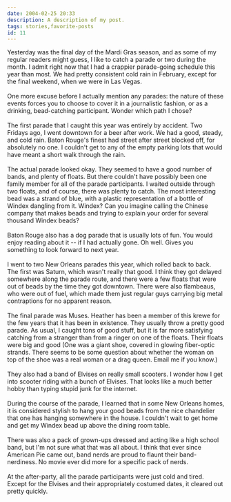 ```yaml
---
date: 2004-02-25 20:33
description: A description of my post.
tags: stories,favorite-posts
id: 11
---
```

Yesterday was the final day of the Mardi Gras season, and as some of my regular readers might guess, I like to catch a parade or two during the month.  I admit right now that I had a crappier parade-going schedule this year than most.  We had pretty consistent cold rain in February, except for the final weekend, when we were in Las Vegas.<br />
<br />
One more excuse before I actually mention any parades:  the nature of these events forces you to choose to cover it in a journalistic fashion, or as a drinking, bead-catching participant.  Wonder which path I chose?<br />
<br />
The first parade that I caught this year was entirely by accident.  Two Fridays ago, I went downtown for a beer after work.  We had a good, steady, and cold rain.  Baton Rouge's finest had street after street blocked off, for absolutely no one.  I couldn't get to any of the empty parking lots that would have meant a short walk through the rain.  <br />
<br />
The actual parade looked okay.  They seemed to have a good number of bands, and plenty of floats.  But there couldn't have possibly been one family member for all of the parade participants.  I waited outside through two floats, and of course, there was plenty to catch.  The most interesting bead was a strand of blue, with a plastic representation of a bottle of Windex dangling from it.  Windex?  Can you imagine calling the Chinese company that makes beads and trying to explain your order for several thousand Windex beads?<br />
<br />
Baton Rouge also has a dog parade that is usually lots of fun.  You would enjoy reading about it -- if I had actually gone.  Oh well.  Gives you something to look forward to next year.<br />
<br />
I went to two New Orleans parades this year, which rolled back to back.  <br />
The first was Saturn, which wasn't really that good.  I think they got delayed somewhere along the parade route, and there were a few floats that were out of beads by the time they got downtown.  There were also flambeaus, who were out of fuel, which made them just regular guys carrying big metal contraptions for no apparent reason.<br />
<br />
The final parade was Muses.  Heather has been a member of this krewe for the few years that it has been in existence.  They usually throw a pretty good parade.  As usual, I caught tons of good stuff, but it is far more satisfying catching from a stranger than from a ringer on one of the floats.  Their floats were big and good (One was a giant shoe, covered in glowing fiber-optic strands.  There seems to be some question about whether the woman on top of the shoe was a real woman or a drag queen.  Email me if you know.)<br />
<br />
They also had a band of Elvises on really small scooters.  I wonder how I get into scooter riding with a bunch of Elvises.  That looks like a much better hobby than typing stupid junk for the internet.  <br />
<br />
During the course of the parade, I learned that in some New Orleans homes, it is considered stylish to hang your good beads from the nice chandelier that one has hanging somewhere in the house.  I couldn't wait to get home and get my Windex bead up above the dining room table.<br />
<br />
There was also a pack of grown-ups dressed and acting like a high school band, but I'm not sure what that was all about.  I think that ever since American Pie came out, band nerds are proud to flaunt their band-nerdiness.  No movie ever did more for a specific pack of nerds.<br />
<br />
At the after-party, all the parade participants were just cold and tired.  Except for the Elvises and their appropriately costumed dates, it cleared out pretty quickly.<br />
<br />

